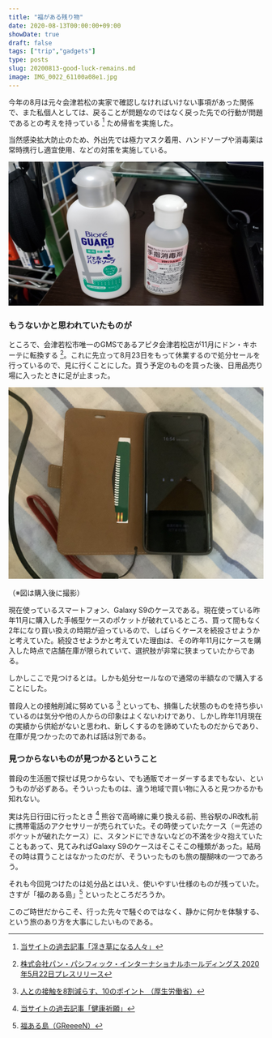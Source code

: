 ```yaml
---
title: "福がある残り物"
date: 2020-08-13T00:00:00+09:00
showDate: true
draft: false
tags: ["trip","gadgets"]
type: posts
slug: 20200813-good-luck-remains.md
image: IMG_0022_61100a08e1.jpg
---
```

今年の8月は元々会津若松の実家で確認しなければいけない事項があった関係で、また私個人としては、戻ることが問題なのではなく戻った先での行動が問題であるとの考えを持っている [^1] ため帰省を実施した。

当然感染拡大防止のため、外出先では極力マスク着用、ハンドソープや消毒薬は常時携行し適宜使用、などの対策を実施している。

![20200810_112710.jpg](./20200810_112710_be9fd0e6ab.jpg)

### もうないかと思われていたものが
ところで、会津若松市唯一のGMSであるアピタ会津若松店が11月にドン・キホーテに転換する [^2]。これに先立って8月23日をもって休業するので処分セールを行っているので、見に行くことにした。買う予定のものを買った後、日用品売り場に入ったときに足が止まった。

![Cover Image](./IMG_0022_61100a08e1.jpg)

（※図は購入後に撮影）

現在使っているスマートフォン、Galaxy S9のケースである。現在使っている昨年11月に購入した手帳型ケースのポケットが破れているところ、買って間もなく2年になり買い換えの時期が迫っているので、しばらくケースを続投させようかと考えていた。続投させようかと考えていた理由は、その昨年11月にケースを購入した時点で店舗在庫が限られていて、選択肢が非常に狭まっていたからである。

しかしここで見つけるとは。しかも処分セールなので通常の半額なので購入することにした。

普段人との接触削減に努めている [^3] といっても、損傷した状態のものを持ち歩いているのは気分や他の人からの印象はよくないわけであり、しかし昨年11月現在の実績から供給がないと思われ、新しくするのを諦めていたものだからであり、在庫が見つかったのであれば話は別である。

### 見つからないものが見つかるということ
普段の生活圏で探せば見つからない、でも通販でオーダーするまでもない、というものが必ずある。そういったものは、違う地域で買い物に入ると見つかるかも知れない。

実は先日行田に行ったとき [^4] 熊谷で高崎線に乗り換える前、熊谷駅のJR改札前に携帯電話のアクセサリーが売られていた。その時使っていたケース（＝先述のポケットが破れたケース）に、スタンドにできないなどの不満を少々抱えていたこともあって、見てみればGalaxy S9のケースはそこそこの種類があった。結局その時は買うことはなかったのだが、そういったものも旅の醍醐味の一つであろう。

それも今回見つけたのは処分品とはいえ、使いやすい仕様のものが残っていた。さすが「福のある島」[^5] といったところだろうか。

このご時世だからこそ、行った先々で騒ぐのではなく、静かに何かを体験する、という旅のあり方を大事にしたいものである。

[^1]: [当サイトの過去記事「浮き草になる人々」](https://penguinone.kuropen.org/blog/20200517_people_who_have_multiple_home)
[^2]: [株式会社パン・パシフィック・インターナショナルホールディングス 2020年5月22日プレスリリース](https://ppih.co.jp/news/pdf/news_200522_2.pdf)
[^3]: [人との接触を8割減らす、10のポイント （厚生労働省）](https://www.mhlw.go.jp/stf/seisakunitsuite/bunya/0000121431_00116.html)
[^4]: [当サイトの過去記事「健康祈願」](https://penguinone.kuropen.org/blog/200203-pray-for-health)
[^5]: [福ある島（GReeeeN）](https://www.youtube.com/watch?v=0C2rA8k66_o)

